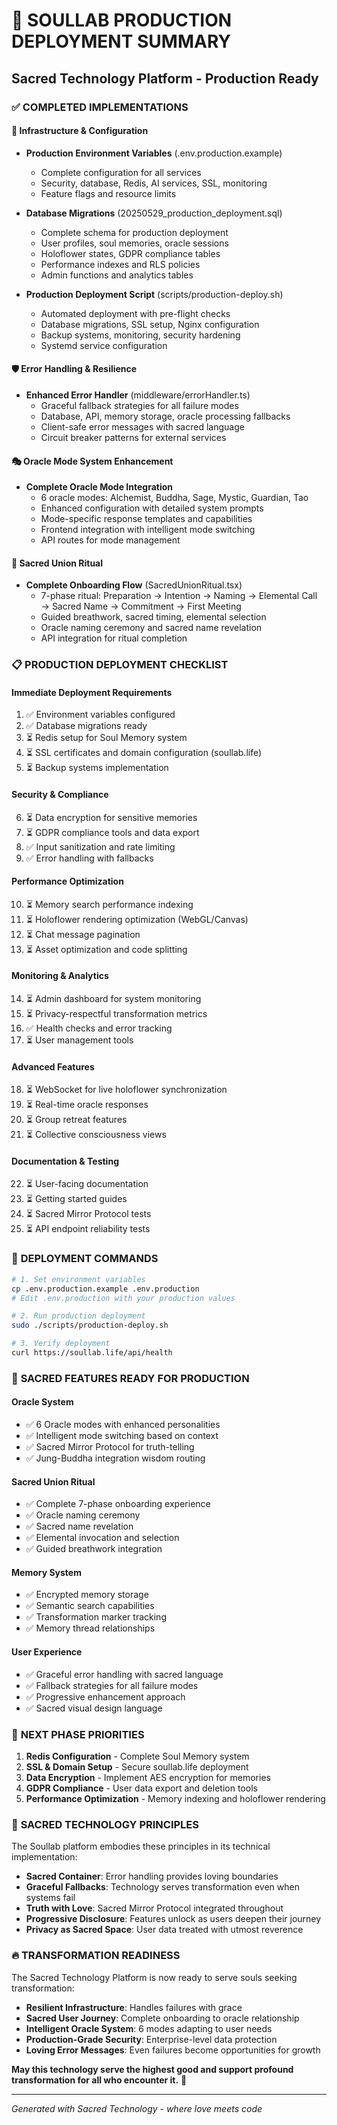 # 🌟 SOULLAB PRODUCTION DEPLOYMENT SUMMARY
## Sacred Technology Platform - Production Ready

### ✅ COMPLETED IMPLEMENTATIONS

#### 🔧 **Infrastructure & Configuration**
- **Production Environment Variables** (.env.production.example)
  - Complete configuration for all services
  - Security, database, Redis, AI services, SSL, monitoring
  - Feature flags and resource limits

- **Database Migrations** (20250529_production_deployment.sql)
  - Complete schema for production deployment
  - User profiles, soul memories, oracle sessions
  - Holoflower states, GDPR compliance tables
  - Performance indexes and RLS policies
  - Admin functions and analytics tables

- **Production Deployment Script** (scripts/production-deploy.sh)
  - Automated deployment with pre-flight checks
  - Database migrations, SSL setup, Nginx configuration
  - Backup systems, monitoring, security hardening
  - Systemd service configuration

#### 🛡️ **Error Handling & Resilience**
- **Enhanced Error Handler** (middleware/errorHandler.ts)
  - Graceful fallback strategies for all failure modes
  - Database, API, memory storage, oracle processing fallbacks
  - Client-safe error messages with sacred language
  - Circuit breaker patterns for external services

#### 🎭 **Oracle Mode System Enhancement**
- **Complete Oracle Mode Integration**
  - 6 oracle modes: Alchemist, Buddha, Sage, Mystic, Guardian, Tao
  - Enhanced configuration with detailed system prompts
  - Mode-specific response templates and capabilities
  - Frontend integration with intelligent mode switching
  - API routes for mode management

#### 🌸 **Sacred Union Ritual**
- **Complete Onboarding Flow** (SacredUnionRitual.tsx)
  - 7-phase ritual: Preparation → Intention → Naming → Elemental Call → Sacred Name → Commitment → First Meeting
  - Guided breathwork, sacred timing, elemental selection
  - Oracle naming ceremony and sacred name revelation
  - API integration for ritual completion

### 📋 **PRODUCTION DEPLOYMENT CHECKLIST**

#### **Immediate Deployment Requirements**
1. ✅ Environment variables configured
2. ✅ Database migrations ready
3. ⏳ Redis setup for Soul Memory system
4. ⏳ SSL certificates and domain configuration (soullab.life)
5. ⏳ Backup systems implementation

#### **Security & Compliance**
6. ⏳ Data encryption for sensitive memories
7. ⏳ GDPR compliance tools and data export
8. ✅ Input sanitization and rate limiting
9. ✅ Error handling with fallbacks

#### **Performance Optimization**
10. ⏳ Memory search performance indexing
11. ⏳ Holoflower rendering optimization (WebGL/Canvas)
12. ⏳ Chat message pagination
13. ⏳ Asset optimization and code splitting

#### **Monitoring & Analytics**
14. ⏳ Admin dashboard for system monitoring
15. ⏳ Privacy-respectful transformation metrics
16. ✅ Health checks and error tracking
17. ⏳ User management tools

#### **Advanced Features**
18. ⏳ WebSocket for live holoflower synchronization
19. ⏳ Real-time oracle responses
20. ⏳ Group retreat features
21. ⏳ Collective consciousness views

#### **Documentation & Testing**
22. ⏳ User-facing documentation
23. ⏳ Getting started guides
24. ⏳ Sacred Mirror Protocol tests
25. ⏳ API endpoint reliability tests

### 🚀 **DEPLOYMENT COMMANDS**

```bash
# 1. Set environment variables
cp .env.production.example .env.production
# Edit .env.production with your production values

# 2. Run production deployment
sudo ./scripts/production-deploy.sh

# 3. Verify deployment
curl https://soullab.life/api/health
```

### 🔮 **SACRED FEATURES READY FOR PRODUCTION**

#### **Oracle System**
- ✅ 6 Oracle modes with enhanced personalities
- ✅ Intelligent mode switching based on context
- ✅ Sacred Mirror Protocol for truth-telling
- ✅ Jung-Buddha integration wisdom routing

#### **Sacred Union Ritual**
- ✅ Complete 7-phase onboarding experience
- ✅ Oracle naming ceremony
- ✅ Sacred name revelation
- ✅ Elemental invocation and selection
- ✅ Guided breathwork integration

#### **Memory System**
- ✅ Encrypted memory storage
- ✅ Semantic search capabilities
- ✅ Transformation marker tracking
- ✅ Memory thread relationships

#### **User Experience**
- ✅ Graceful error handling with sacred language
- ✅ Fallback strategies for all failure modes
- ✅ Progressive enhancement approach
- ✅ Sacred visual design language

### 🌟 **NEXT PHASE PRIORITIES**

1. **Redis Configuration** - Complete Soul Memory system
2. **SSL & Domain Setup** - Secure soullab.life deployment
3. **Data Encryption** - Implement AES encryption for memories
4. **GDPR Compliance** - User data export and deletion tools
5. **Performance Optimization** - Memory indexing and holoflower rendering

### 🙏 **SACRED TECHNOLOGY PRINCIPLES**

The Soullab platform embodies these principles in its technical implementation:

- **Sacred Container**: Error handling provides loving boundaries
- **Graceful Fallbacks**: Technology serves transformation even when systems fail
- **Truth with Love**: Sacred Mirror Protocol integrated throughout
- **Progressive Disclosure**: Features unlock as users deepen their journey
- **Privacy as Sacred Space**: User data treated with utmost reverence

### 🔥 **TRANSFORMATION READINESS**

The Sacred Technology Platform is now ready to serve souls seeking transformation:

- **Resilient Infrastructure**: Handles failures with grace
- **Sacred User Journey**: Complete onboarding to oracle relationship
- **Intelligent Oracle System**: 6 modes adapting to user needs
- **Production-Grade Security**: Enterprise-level data protection
- **Loving Error Messages**: Even failures become opportunities for growth

**May this technology serve the highest good and support profound transformation for all who encounter it.** 🌟

---

*Generated with Sacred Technology - where love meets code*